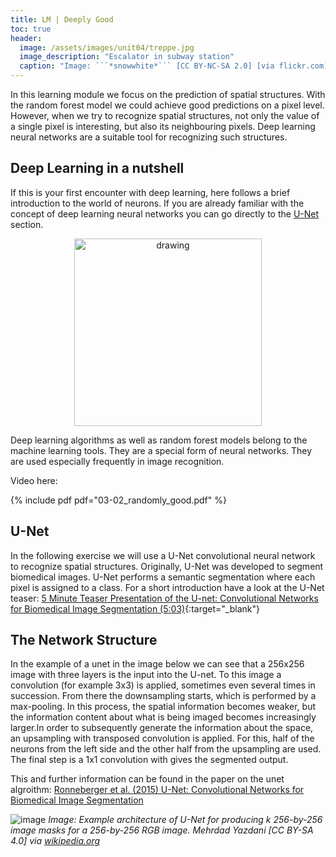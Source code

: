 ```yaml
---
title: LM | Deeply Good
toc: true
header:
  image: /assets/images/unit04/treppe.jpg
  image_description: "Escalator in subway station"
  caption: "Image: ```*snowwhite*``` [CC BY-NC-SA 2.0] [via flickr.com](https://www.flickr.com/photos/101269238@N08/50408950422/)"
---
```



In this learning module we focus on the prediction of spatial structures. With the random forest model we could achieve good predictions on a pixel level. However, when we try to recognize spatial structures, not only the value of a single pixel is interesting, but also its neighbouring pixels. Deep learning neural networks are a suitable tool for recognizing such structures.
<!--more-->
## Deep Learning in a nutshell

If this is your first encounter with deep learning, here follows a brief introduction to the world of neurons. If you are already familiar with the concept of deep learning neural networks you can go directly to the [U-Net](#u-net) section.

<p align="center">
  <img width="300" height="300" src="../assets/images/unit04/deep_learning_image.png" alt="drawing">
</p>

Deep learning algorithms as well as random forest models belong to the machine learning tools. They are a special form of neural networks.
They are used especially frequently in image recognition.

Video here: 

{% include pdf pdf="03-02_randomly_good.pdf" %}


## U-Net

In the following exercise we will use a U-Net convolutional neural network to recognize spatial structures. Originally, U-Net was developed to segment biomedical images. U-Net performs a semantic segmentation where each pixel is assigned to a class. For a short introduction have a look at the U-Net teaser:
[5 Minute Teaser Presentation of the U-net: Convolutional Networks for Biomedical Image Segmentation (5:03)](https://www.youtube.com/watch?v=81AvQQnpG4Q){:target="_blank"} 

## The Network Structure
In the example of a unet in the image below we can see that a 256x256 image with three layers is the input into the U-net. To this image a convolution (for example 3x3) is applied, sometimes even several times in succession. From there the downsampling starts, which is performed by a max-pooling. In this process, the spatial information becomes weaker, but the information content about what is being imaged becomes increasingly larger.In order to subsequently generate the information about the space, an upsampling with transposed convolution is applied.  For this, half of the neurons from the left side and the other half from the upsampling are used. The final step is a 1x1 convolution with gives the segmented output.

This and further information can be found in the paper on the unet algroithm: [Ronneberger et al. (2015) U-Net: Convolutional Networks for Biomedical Image Segmentation](https://arxiv.org/abs/1505.04597)
 
![image](../assets/images/unit04/Example_architecture_of_U-Net.png)
*Image: Example architecture of U-Net for producing k 256-by-256 image masks for a 256-by-256 RGB image. Mehrdad Yazdani [CC BY-SA 4.0] via [wikipedia.org](https://en.wikipedia.org/wiki/U-Net#/media/File:Example_architecture_of_U-Net_for_producing_k_256-by-256_image_masks_for_a_256-by-256_RGB_image.png)*






